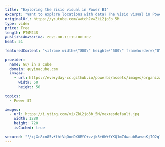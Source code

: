 ```yaml
---
title: "Exploring the Visio visual in Power BI"
excerpt: "Want to explore locations with data? The Visio visual in Power BI helps you do just that! Patrick looks at how to set it up and help use your data to highlight areas within a Visio diagram.  Download Sample: https://guyinacu.be/visiosample  Documentation: https://support.microsoft.com/office/add-visio-visuals-to-power-bi-reports-4f09be62-f436-45c2-93b0-4a0f66b1f5a7"
originalUrl: https://youtube.com/watch?v=ZkL2jo3b_5M
type: video
price: Free
length: PT6M24S
publishedDateTime: 2021-08-11T15:00:30Z
heat: 51

featuredContent: "<iframe width=\"800\" height=\"500\" frameborder=\"0\" src=\"https://www.youtube.com/embed/ZkL2jo3b_5M\" allow=\"accelerometer; autoplay; encrypted-media; gyroscope; picture-in-picture\" allowfullscreen></iframe>"

provider:
  name: Guy in a Cube
  domain: guyinacube.com
  images:
    - url: https://everyday-cc.github.io/powerbi/assets/images/organizations/guyinacube.com-50x50.jpg
      width: 50
      height: 50

topics:
  - Power BI

images:
  - url: https://i.ytimg.com/vi/ZkL2jo3b_5M/maxresdefault.jpg
    width: 1280
    height: 720
    isCached: true

secured: "F/xjXc8xn85vKfhtVqOoeDX6RYC+zzjk3+6W+kYKQ1mZdwaubBAewaKjIO2q10oCL6wzi+9K4Thn4JQ0fSMDEeXqvr5CrI2oZEFg0Tubj8KkGzT/Z5ciwNXJ6Mfe4dhX9rVFIhP5+7a24IMK7ST7Lt4VaX3VSzYzP4B78atX5wdQAK30Pw38pSxwtu8dwPotTNz+yhLY9pTmgA6MZ9wxx4hfEPsA5sIQiosEHP8niTpFmAEnONt+P+J+v1vbO9LFsGE+OEvk047rH2s99HEzvmVTz/KQBuaj+AlFToXiE/9f15AIqvYu3BlkbGVsDzyvBOaZxt+FRXvepCpzxPGwuF4L6pkYEvAhneGluw5y2DC85sxWrZuvJVIAgFqQG3onDlOHeRHBqJrEiIIOaf/GodtdhVZaCW/Lx7MR5/ZIACk=;pzXzhcCf/YAn6XgEaKtogw=="
---
```


